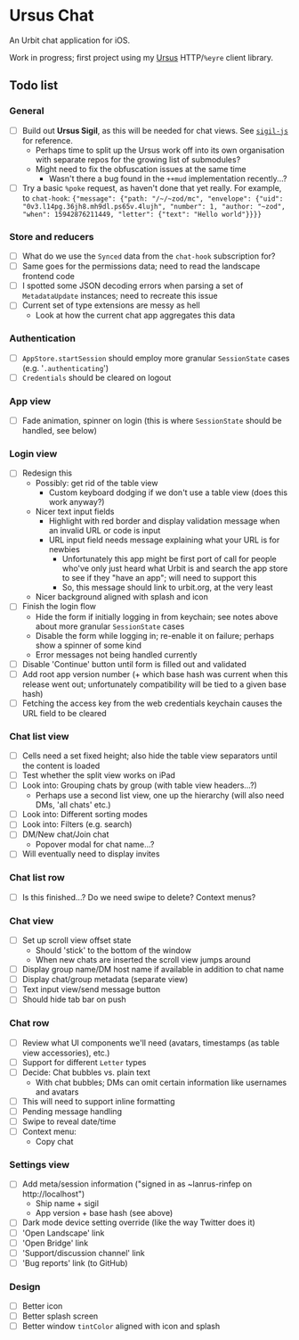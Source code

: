 # Ursus Chat

An Urbit chat application for iOS.

Work in progress; first project using my [Ursus](https://github.com/dclelland/Ursus) HTTP/`%eyre` client library.

## Todo list

### General

- [ ] Build out **Ursus Sigil**, as this will be needed for chat views. See [`sigil-js`](https://github.com/urbit/sigil-js) for reference.
    - Perhaps time to split up the Ursus work off into its own organisation with separate repos for the growing list of submodules?
    - Might need to fix the obfuscation issues at the same time
        - Wasn't there a bug found in the `++mud` implementation recently...?
- [ ] Try a basic `%poke` request, as haven't done that yet really. For example, to `chat-hook`: `{"message": {"path: "/~/~zod/mc", "envelope": {"uid": "0v3.l14pg.36jh8.mh9dl.ps65v.4lujh", "number": 1, "author: "~zod", "when": 15942876211449, "letter": {"text": "Hello world"}}}}`

### Store and reducers

- [ ] What do we use the `Synced` data from the `chat-hook` subscription for?
- [ ] Same goes for the permissions data; need to read the landscape frontend code
- [ ] I spotted some JSON decoding errors when parsing a set of `MetadataUpdate` instances; need to recreate this issue
- [ ] Current set of type extensions are messy as hell
    - Look at how the current chat app aggregates this data

### Authentication

- [ ] `AppStore.startSession` should employ more granular `SessionState` cases (e.g. '`.authenticating`')
- [ ] `Credentials` should be cleared on logout

### App view

- [ ] Fade animation, spinner on login (this is where `SessionState` should be handled, see below)

### Login view

- [ ] Redesign this
    - Possibly: get rid of the table view
        - Custom keyboard dodging if we don't use a table view (does this work anyway?) 
    - Nicer text input fields
        - Highlight with red border and display validation message when an invalid URL or code is input
        - URL input field needs message explaining what your URL is for newbies
            - Unfortunately this app might be first port of call for people who've only just heard what Urbit is and search the app store to see if they "have an app"; will need to support this
            - So, this message should link to urbit.org, at the very least
    - Nicer background aligned with splash and icon
- [ ] Finish the login flow
    - Hide the form if initially logging in from keychain; see notes above about more granular `SessionState` cases
    - Disable the form while logging in; re-enable it on failure; perhaps show a spinner of some kind
    - Error messages not being handled currently
- [ ] Disable 'Continue' button until form is filled out and validated
- [ ] Add root app version number (+ which base hash was current when this release went out; unfortunately compatibility will be tied to a given base hash)
- [ ] Fetching the access key from the web credentials keychain causes the URL field to be cleared

### Chat list view

- [ ] Cells need a set fixed height; also hide the table view separators until the content is loaded
- [ ] Test whether the split view works on iPad
- [ ] Look into: Grouping chats by group (with table view headers...?)
    - Perhaps use a second list view, one up the hierarchy (will also need DMs, 'all chats' etc.)
- [ ] Look into: Different sorting modes
- [ ] Look into: Filters (e.g. search)
- [ ] DM/New chat/Join chat
    - Popover modal for chat name...?
- [ ] Will eventually need to display invites

### Chat list row

- [ ] Is this finished...? Do we need swipe to delete? Context menus?

### Chat view

- [ ] Set up scroll view offset state
    - Should 'stick' to the bottom of the window 
    - When new chats are inserted the scroll view jumps around
- [ ] Display group name/DM host name if available in addition to chat name
- [ ] Display chat/group metadata (separate view)
- [ ] Text input view/send message button
- [ ] Should hide tab bar on push

### Chat row

- [ ] Review what UI components we'll need (avatars, timestamps (as table view accessories), etc.)
- [ ] Support for different `Letter` types
- [ ] Decide: Chat bubbles vs. plain text
    - With chat bubbles; DMs can omit certain information like usernames and avatars 
- [ ] This will need to support inline formatting
- [ ] Pending message handling
- [ ] Swipe to reveal date/time
- [ ] Context menu:
    - Copy chat

### Settings view

- [ ] Add meta/session information ("signed in as ~lanrus-rinfep on http://localhost")
    - Ship name + sigil
    - App version + base hash (see above)
- [ ] Dark mode device setting override (like the way Twitter does it)
- [ ] 'Open Landscape' link
- [ ] 'Open Bridge' link
- [ ] 'Support/discussion channel' link
- [ ] 'Bug reports' link (to GitHub)

### Design

- [ ] Better icon
- [ ] Better splash screen
- [ ] Better window `tintColor` aligned with icon and splash
